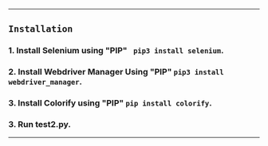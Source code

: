 
---
## ```Installation```
### 1. Install Selenium using "PIP" ``` pip3 install selenium```.
### 2. Install Webdriver Manager Using "PIP" ```pip3 install webdriver_manager```.
### 3. Install Colorify using "PIP" ```pip install colorify```.
### 3. Run test2.py.
---
